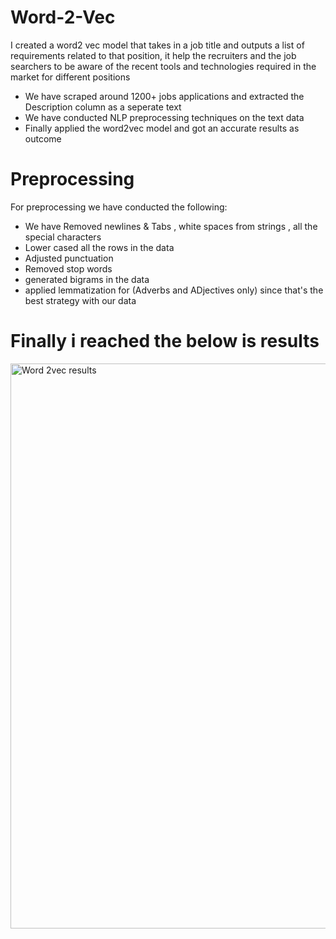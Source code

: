 # Word-2-Vec
I created a word2 vec model that takes in a job title and outputs a list of requirements related to that position, it help the recruiters and the job searchers to be aware of the recent tools and technologies required in the market for different positions
* We have scraped around 1200+ jobs applications and extracted the Description column as a seperate text
* We have conducted NLP preprocessing techniques on the text data
* Finally applied the word2vec model and got an accurate results as outcome

# Preprocessing
For preprocessing we have conducted the following:

* We have Removed newlines & Tabs , white spaces from strings , all the special characters 
* Lower cased all the rows in the data
* Adjusted punctuation
* Removed stop words
* generated bigrams in the data
* applied lemmatization for (Adverbs and ADjectives only) since that's the best strategy with our data

# Finally i reached the below is results

<img width="904" alt="Word 2vec results" src="https://user-images.githubusercontent.com/67180181/142373913-78a64135-8d98-4fdc-b14a-964c734c05bc.png">
